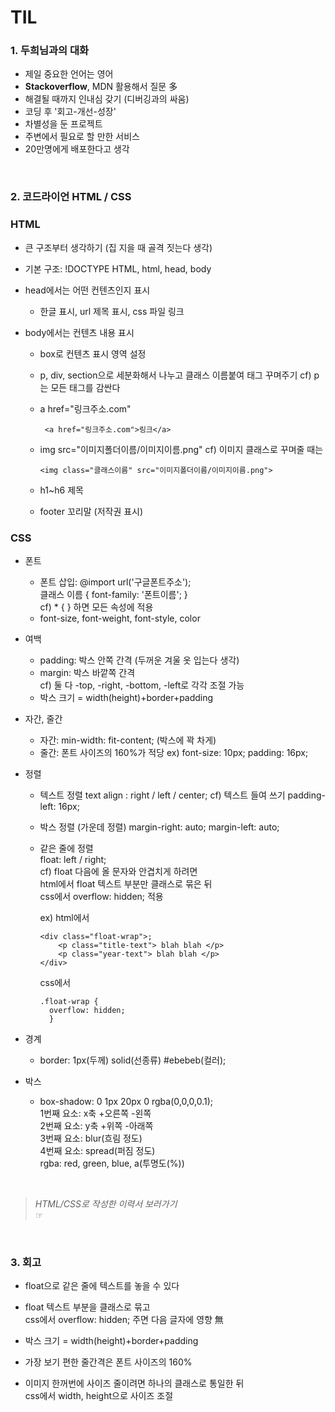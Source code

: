 # TIL

### 1. 두희님과의 대화
   - 제일 중요한 언어는 영어
   - **Stackoverflow**, MDN 활용해서 질문 多
   - 해결될 때까지 인내심 갖기 (디버깅과의 싸움)
   - 코딩 후 '회고-개선-성장'
   - 차별성을 둔 프로젝트
   - 주변에서 필요로 할 만한 서비스
   - 20만명에게 배포한다고 생각
   
   <br/> 
   
###  2. 코드라이언 HTML / CSS 

###  HTML
- 큰 구조부터 생각하기 (집 지을 때 골격 짓는다 생각)

- 기본 구조: !DOCTYPE HTML, html, head, body

- head에서는 어떤 컨텐츠인지 표시
   - 한글 표시, url 제목 표시, css 파일 링크

- body에서는 컨텐츠 내용 표시
   - box로 컨텐츠 표시 영역 설정
   - p, div, section으로 세분화해서 나누고 클래스 이름붙여 태그 꾸며주기
     cf) p는 모든 태그를 감싼다
     
   - a href="링크주소.com"

     ```
      <a href="링크주소.com">링크</a>
      ```
   - img src="이미지폴더이름/이미지이름.png"
     cf) 이미지 클래스로 꾸며줄 때는
    
     ```
     <img class="클래스이름" src="이미지폴더이름/이미지이름.png">
     ```
   - h1~h6 제목
   
   - footer 꼬리말 (저작권 표시)
   
   
   

###  CSS
- 폰트
  - 폰트 삽입: @import url('구글폰트주소'); <br/>
  클래스 이름 { font-family: '폰트이름'; }<br/>
       cf) * { } 하면 모든 속성에 적용
  - font-size, font-weight, font-style, color
- 여백
  - padding: 박스 안쪽 간격 (두꺼운 겨울 옷 입는다 생각)
  - margin: 박스 바깥쪽 간격 <br/>
    cf) 둘 다 -top, -right, -bottom, -left로 각각 조절 가능
  - 박스 크기 = width(height)+border+padding

- 자간, 줄간
  - 자간: min-width: fit-content; (박스에 꽉 차게)
  - 줄간: 폰트 사이즈의 160%가 적당
    ex) font-size: 10px; padding: 16px;
    
 - 정렬
   - 텍스트 정렬
     text align : right / left / center;
     cf) 텍스트 들여 쓰기 padding-left: 16px;
   - 박스 정렬 (가운데 정렬)
     margin-right: auto;
     margin-left: auto;
   - 같은 줄에 정렬 <br/>
     float: left / right; <br/>
     cf) float 다음에 올 문자와 안겹치게 하려면 <br/>html에서 float 텍스트 부분만 클래스로 묶은 뒤 <br/>css에서 overflow: hidden; 적용
     
     ex) html에서 
	    ```
      <div class="float-wrap">;
		    <p class="title-text"> blah blah </p>
		    <p class="year-text"> blah blah </p>
	    </div>
      ```
     
     css에서
     ```
     .float-wrap { 
       overflow: hidden; 
       }
     ```

- 경계
  - border: 1px(두께) solid(선종류) #ebebeb(컬러);
  
- 박스
  - box-shadow: 0 1px 20px 0 rgba(0,0,0,0.1); <br/>
    1번째 요소: x축 +오른쪽 -왼쪽 <br/>
    2번째 요소: y축 +위쪽 -아래쪽 <br/>
    3번째 요소: blur(흐림 정도) <br/>
    4번째 요소: spread(퍼짐 정도) <br/>
    rgba: red, green, blue, a(투명도(%))    
<br/>

  > *HTML/CSS로 작성한 이력서 보러가기* <br/>
  > ☞ <a href=""></a>

<br/>

### 3. 회고
   - float으로 같은 줄에 텍스트를 놓을 수 있다
   
   - float 텍스트 부분을 클래스로 묶고 <br/>
   css에서 overflow: hidden; 주면 다음 글자에 영향 無
   
   - 박스 크기 = width(height)+border+padding
   
   - 가장 보기 편한 줄간격은 폰트 사이즈의 160%
   
   - 이미지 한꺼번에 사이즈 줄이려면 하나의 클래스로 통일한 뒤 <br/>
   css에서 width, height으로 사이즈 조절
   <br/>